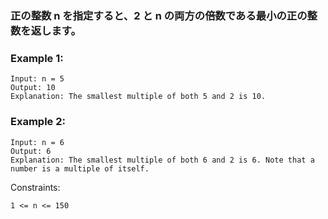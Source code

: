### 正の整数 n を指定すると、2 と n の両方の倍数である最小の正の整数を返します。
 

### Example 1:

```
Input: n = 5
Output: 10
Explanation: The smallest multiple of both 5 and 2 is 10.
```

### Example 2:

```
Input: n = 6
Output: 6
Explanation: The smallest multiple of both 6 and 2 is 6. Note that a number is a multiple of itself.
```

Constraints:

```
1 <= n <= 150
```

